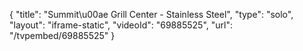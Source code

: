 {
    "title": "Summit\u00ae Grill Center - Stainless Steel",
    "type": "solo",
    "layout": "iframe-static",
    "videoId": "69885525",
    "url": "\/tvpembed\/69885525"
}